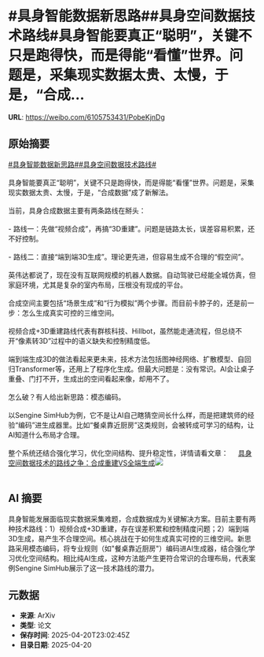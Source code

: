 # #具身智能数据新思路##具身空间数据技术路线#具身智能要真正“聪明”，关键不只是跑得快，而是得能“看懂”世界。问题是，采集现实数据太贵、太慢，于是，“合成...

**URL**: https://weibo.com/6105753431/PobeKjnDg

## 原始摘要

<a href="https://m.weibo.cn/search?containerid=231522type%3D1%26t%3D10%26q%3D%23%E5%85%B7%E8%BA%AB%E6%99%BA%E8%83%BD%E6%95%B0%E6%8D%AE%E6%96%B0%E6%80%9D%E8%B7%AF%23&amp;extparam=%23%E5%85%B7%E8%BA%AB%E6%99%BA%E8%83%BD%E6%95%B0%E6%8D%AE%E6%96%B0%E6%80%9D%E8%B7%AF%23" data-hide=""><span class="surl-text">#具身智能数据新思路#</span></a><a href="https://m.weibo.cn/search?containerid=231522type%3D1%26t%3D10%26q%3D%23%E5%85%B7%E8%BA%AB%E7%A9%BA%E9%97%B4%E6%95%B0%E6%8D%AE%E6%8A%80%E6%9C%AF%E8%B7%AF%E7%BA%BF%23&amp;extparam=%23%E5%85%B7%E8%BA%AB%E7%A9%BA%E9%97%B4%E6%95%B0%E6%8D%AE%E6%8A%80%E6%9C%AF%E8%B7%AF%E7%BA%BF%23" data-hide=""><span class="surl-text">#具身空间数据技术路线#</span></a><br><br>具身智能要真正“聪明”，关键不只是跑得快，而是得能“看懂”世界。问题是，采集现实数据太贵、太慢，于是，“合成数据”成了新解法。<br><br>当前，具身合成数据主要有两条路线在掰头：<br><br>- 路线一：先做“视频合成”，再搞“3D重建”。问题是链路太长，误差容易积累，还不好控制。<br>    <br>- 路线二：直接“端到端3D生成”。理论更先进，但容易生成不合理的“假空间”。<br>    <br>英伟达都说了，现在没有互联网规模的机器人数据。自动驾驶已经能全城仿真，但家庭环境，尤其是复杂的室内布局，压根没有现成的平台。<br><br>合成空间主要包括“场景生成”和“行为模拟”两个步骤。而目前卡脖子的，还是前一步：怎么生成真实可控的三维空间。<br><br>视频合成+3D重建路线代表有群核科技、Hillbot，虽然能走通流程，但总绕不开“像素转3D”过程中的语义缺失和控制精度低。<br><br>端到端生成3D的做法看起来更未来，技术方法包括图神经网络、扩散模型、自回归Transformer等，还用上了程序化生成。但最大问题是：没有常识。AI会让桌子重叠、门打不开，生成出的空间看起来像，却用不了。<br><br>怎么破？有人给出新思路：模态编码。<br><br>以Sengine SimHub为例，它不是让AI自己瞎猜空间长什么样，而是把建筑师的经验“编码”进生成器里。比如“餐桌靠近厨房”这类规则，会被转成可学习的结构，让AI知道什么布局才合理。<br><br>整个系统还结合强化学习，优化空间结构、提升稳定性，详情请看文章： <a href="https://weibo.com/ttarticle/p/show?id=2309405157630707368013" data-hide=""><span class="url-icon"><img style="width: 1rem;height: 1rem" src="https://h5.sinaimg.cn/upload/2015/09/25/3/timeline_card_small_article_default.png" referrerpolicy="no-referrer"></span><span class="surl-text">具身空间数据技术的路线之争：合成重建VS全端生成</span></a><img style="" src="https://tvax1.sinaimg.cn/large/006Fd7o3gy1i0nmt8rlioj30rs0fmq5a.jpg" referrerpolicy="no-referrer"><br><br>

## AI 摘要

具身智能发展面临现实数据采集难题，合成数据成为关键解决方案。目前主要有两种技术路线：1）视频合成+3D重建，存在误差积累和控制精度问题；2）端到端3D生成，易产生不合理空间。核心挑战在于如何生成真实可控的三维空间。新思路采用模态编码，将专业规则（如"餐桌靠近厨房"）编码进AI生成器，结合强化学习优化空间结构。相比纯AI生成，这种方法能产生更符合常识的合理布局，代表案例Sengine SimHub展示了这一技术路线的潜力。

## 元数据

- **来源**: ArXiv
- **类型**: 论文
- **保存时间**: 2025-04-20T23:02:45Z
- **目录日期**: 2025-04-20

